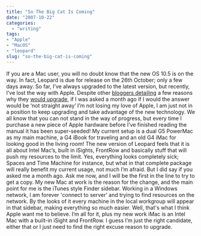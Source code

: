 ```yaml
---
title: "So The Big Cat Is Coming"
date: "2007-10-22"
categories: 
  - "writing"
tags:
- "Apple"
- "MacOS"
- "leopard"
slug: "so-the-big-cat-is-coming"
---
```


If you are a Mac user, you will no doubt know that the new OS 10.5 is on the way. In fact, Leopard is due for release on the 26th October; only a few days away. So far, I’ve always upgraded to the latest version, but recently, I’ve lost the way with Apple. Despite other [bloggers detailing](https://www.glennwolsey.com/2007/10/20/10-small-but-significant-leopard-features/) a few reasons why they [would upgrade](https://paulstamatiou.com/2007/10/17/why-im-upgrading-to-leopard/), if I was asked a month ago if I would the answer would be ‘not straight away’ I’m not losing my love of Apple, I am just not in a position to keep upgrading and take advantage of the new technology. We all know that you can not stand in the way of progress, but every time I purchase a new piece of Apple hardware before I’ve finished reading the manual it has been super-seeded! My current setup is a dual G5 PowerMac as my main machine, a G4 iBook for traveling and an old G4 iMac for looking good in the living room! The new version of Leopard feels that it is all about Intel Mac’s, built in iSights, FrontRow and basically stuff that will push my resources to the limit. Yes, everything looks completely sick; Spaces and Time Machine for instance, but what in that complete package will really benefit my current usage, not much I’m afraid. But I did say if you asked me a month ago. Ask me now, and I will be the first in the line to try to get a copy. My new Mac at work is the reason for the change, and the main point for me is the iTunes style Finder sidebar. Working in a Windows network, I am forever 'connect to server’ and trying to find resources on the network. By the looks of it every machine in the local workgroup will appear in that sidebar, making everything so much easier. Well, that's what I think Apple want me to believe. I’m all for it, plus my new work iMac is an Intel Mac with a built-in iSight and FrontRow. I guess I’m just the right candidate, either that or I just need to find the right excuse reason to upgrade.
